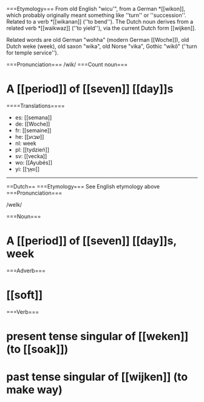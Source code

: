 ===Etymology===
From old English "wicu'", from a German *[[wikon]], which probably originally meant something like ''turn'' or ''succession''. Related to a verb *[[wikanan]] (''to bend''). The Dutch noun derives from a related verb *[[waikwaz]] (''to yield''), via the current Dutch form [[wijken]].

Related words are old German "wohha" (modern German [[Woche]]), old Dutch weke (week), old saxon "wika", old Norse "vika", Gothic "wik&ocirc;" (''turn for temple service'').

===Pronunciation===
/wik/
===Count noun===
# A [[period]] of [[seven]] [[day]]s

====Translations====
* es: [[semana]]
* de: [[Woche]]
* fr: [[semaine]]
* he: [[שבוע]]
* nl: week
* pl: [[tydzień]]
* sv: [[vecka]]
* wo: [[Ayubés]]
* yi: [[וואָך]]

--------

==Dutch==
===Etymology===
See English etymology above
===Pronunciation===

/weIk/

===Noun===

# A [[period]] of [[seven]] [[day]]s, week


===Adverb===

# [[soft]]

===Verb===
# present tense singular of [[weken]] (to [[soak]])
# past tense singular of [[wijken]] (to make way)